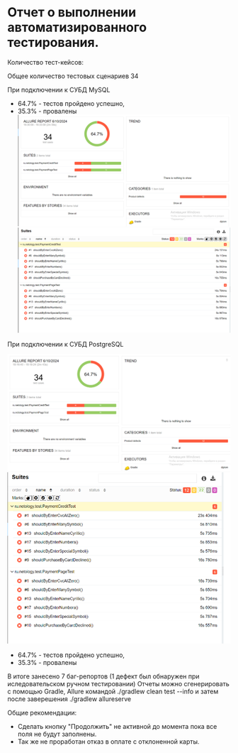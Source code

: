 # Отчет о выполнении автоматизированного тестирования.

Количество тест-кейсов:

Общее количество тестовых сценариев 34


При подключении к СУБД MySQL

* 64.7% - тестов пройдено успешно,
* 35.3% - провалены
![Screenshot_1.png](Screenshot_1.png)
![Screenshot_2.png](Screenshot_2.png)

При подключении к СУБД PostgreSQL

![Screenshot_3.png](Screenshot_3.png)
![Screenshot_4.png](Screenshot_4.png)
* 64.7% - тестов пройдено успешно,
* 35.3% - провалены
 
В итоге занесено 7 баг-репортов (1 дефект был обнаружен при иследовательском ручном тестировании)
Отчеты можно сгенерировать с помощью Gradle, Allure командой
./gradlew clean test --info и затем после заверешения ./gradlew allureserve

Общие рекомендации:

- Сделать кнопку "Продолжить" не активной до момента пока все поля не будут заполнены.
- Так же не проработан отказ в оплате с отклоненной карты.
